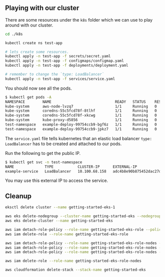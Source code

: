## Playing with our cluster

There are some resources under the `k8s` folder which we can use to play around with our cluster.

```bash
cd ./k8s

kubectl create ns test-app

# lets create some resources.
kubectl apply -n test-app -f secrets/secret.yaml
kubectl apply -n test-app -f configmaps/configmap.yaml
kubectl apply -n test-app -f deployments/deployment.yaml

# remember to change the `type: LoadBalancer`
kubectl apply -n test-app -f services/service.yaml
```

You should now see all the pods.

```bash
$ kubectl get pods -A    
NAMESPACE        NAME                             READY   STATUS    RESTARTS   AGE
kube-system      aws-node-lvzq7                   1/1     Running   0          16m
kube-system      coredns-55c5fcd78f-8tlhf         1/1     Running   0          157m
kube-system      coredns-55c5fcd78f-xkcwg         1/1     Running   0          157m
kube-system      kube-proxy-d5856                 1/1     Running   0          16m
test-namespace   example-deploy-99754ccb9-bgf6z   1/1     Running   0          105s
test-namespace   example-deploy-99754ccb9-jpkz7   1/1     Running   0          105s
```

The `service.yaml` file tells kubernetes that an elastic load balancer `type: LoadBalancer` has to be created and attached to our pods.

Run the following to get the public IP.

```bash
$ kubectl get svc -n test-namespace
NAME              TYPE           CLUSTER-IP      EXTERNAL-IP                                                               PORT(S)        AGE
example-service   LoadBalancer   10.100.68.158   adc4b8e90b875452dac27d41cab322e0-1832908039.us-east-1.elb.amazonaws.com   80:30107/TCP   4m53s
```

You may use this external IP to access the service.

## Cleanup

```bash
eksctl delete cluster --name getting-started-eks-1

aws eks delete-nodegroup --cluster-name getting-started-eks --nodegroup-name test
aws eks delete-cluster --name getting-started-eks

aws iam detach-role-policy --role-name getting-started-eks-role --policy-arn  arn:aws:iam::aws:policy/AmazonEKSClusterPolicy
aws iam delete-role --role-name getting-started-eks-role

aws iam detach-role-policy --role-name getting-started-eks-role-nodes --policy-arn  arn:aws:iam::aws:policy/AmazonEKSWorkerNodePolicy
aws iam detach-role-policy --role-name getting-started-eks-role-nodes --policy-arn  arn:aws:iam::aws:policy/AmazonEKS_CNI_Policy
aws iam detach-role-policy --role-name getting-started-eks-role-nodes --policy-arn  arn:aws:iam::aws:policy/AmazonEC2ContainerRegistryReadOnly

aws iam delete-role --role-name getting-started-eks-role-nodes

aws cloudformation delete-stack --stack-name getting-started-eks
```